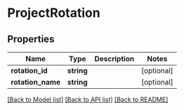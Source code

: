 # ProjectRotation

## Properties
Name | Type | Description | Notes
------------ | ------------- | ------------- | -------------
**rotation_id** | **string** |  | [optional] 
**rotation_name** | **string** |  | [optional] 

[[Back to Model list]](../README.md#documentation-for-models) [[Back to API list]](../README.md#documentation-for-api-endpoints) [[Back to README]](../README.md)



